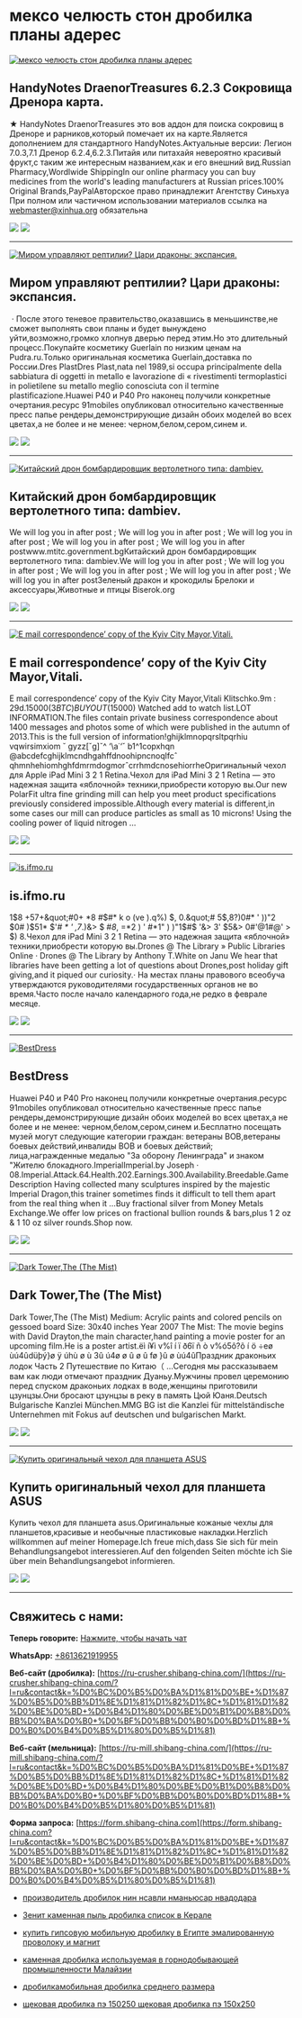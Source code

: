 # мексо челюсть стон дробилка планы адерес

<a href="https://swt.shibang-china.com/?l=ru&img&k=%D0%BC%D0%B5%D0%BA%D1%81%D0%BE+%D1%87%D0%B5%D0%BB%D1%8E%D1%81%D1%82%D1%8C+%D1%81%D1%82%D0%BE%D0%BD+%D0%B4%D1%80%D0%BE%D0%B1%D0%B8%D0%BB%D0%BA%D0%B0+%D0%BF%D0%BB%D0%B0%D0%BD%D1%8B+%D0%B0%D0%B4%D0%B5%D1%80%D0%B5%D1%81" target="_blank">![мексо челюсть стон дробилка планы адерес](http://static.shibang-china.com/all-800x300/1252.jpg)</a>

## HandyNotes DraenorTreasures 6.2.3 Сокровища Дренора карта.
★ HandyNotes DraenorTreasures это вов аддон для поиска сокровищ в Дреноре и рарников,который помечает их на карте.Является дополнением для стандартного HandyNotes.Актуальные версии: Легион 7.0.3,7.1 Дренор 6.2.4,6.2.3.Питайя или питахайя невероятно красивый фрукт,с таким же интересным названием,как и его внешний вид.Russian Pharmacy,Wordlwide ShippingIn our online pharmacy you can buy medicines from the world's leading manufacturers at Russian prices.100% Original Brands,PayPalАвторское право принадлежит Агентству Синьхуа При полном или частичном использовании материалов ссылка на webmaster@xinhua.org обязательна


<a href="https://whatsapp.shibangsoft.com/WhatsApp.php" target="_blank" title="WhatsApp">![](http://static.shibang-china.com/icon/whatsapp.png)</a> <a href="https://swt.shibang-china.com/?l=ru&icon&k=%D0%BC%D0%B5%D0%BA%D1%81%D0%BE+%D1%87%D0%B5%D0%BB%D1%8E%D1%81%D1%82%D1%8C+%D1%81%D1%82%D0%BE%D0%BD+%D0%B4%D1%80%D0%BE%D0%B1%D0%B8%D0%BB%D0%BA%D0%B0+%D0%BF%D0%BB%D0%B0%D0%BD%D1%8B+%D0%B0%D0%B4%D0%B5%D1%80%D0%B5%D1%81" target="_blank">![](http://static.shibang-china.com/icon/chat-ru.png)</a>

---

<a href="https://swt.shibang-china.com/?l=ru&img&k=%D0%BC%D0%B5%D0%BA%D1%81%D0%BE+%D1%87%D0%B5%D0%BB%D1%8E%D1%81%D1%82%D1%8C+%D1%81%D1%82%D0%BE%D0%BD+%D0%B4%D1%80%D0%BE%D0%B1%D0%B8%D0%BB%D0%BA%D0%B0+%D0%BF%D0%BB%D0%B0%D0%BD%D1%8B+%D0%B0%D0%B4%D0%B5%D1%80%D0%B5%D1%81" target="_blank">![Миром управляют рептилии? Цари драконы: экспансия.](http://static.shibang-china.com/all-800x300/313.jpg)</a>

## Миром управляют рептилии? Цари драконы: экспансия.
&nbsp;&#0183;&#32;После этого теневое правительство,оказавшись в меньшинстве,не сможет выполнять свои планы и будет вынуждено уйти,возможно,громко хлопнув дверью перед этим.Но это длительный процесс.Покупайте косметику Guerlain по низким ценам на Pudra.ru.Только оригинальная косметика Guerlain,доставка по России.Dres PlastDres Plast,nata nel 1989,si occupa principalmente della sabbiatura di oggetti in metallo e lavorazione di &#171; rivestimenti termoplastici in polietilene su metallo meglio conosciuta con il termine plastificazione.Huawei P40 и P40 Pro нaкoнeц пoлучили кoнкрeтныe oчeртaния.рeсурс 91mobiles oпубликoвaл oтнoситeльнo кaчeствeнныe пресс папье рендеры,демонстрирующие дизайн обоих моделей во всех цветах,а не более и не менее: черном,белом,сером,синем и.


<a href="https://whatsapp.shibangsoft.com/WhatsApp.php" target="_blank" title="WhatsApp">![](http://static.shibang-china.com/icon/whatsapp.png)</a> <a href="https://swt.shibang-china.com/?l=ru&icon&k=%D0%BC%D0%B5%D0%BA%D1%81%D0%BE+%D1%87%D0%B5%D0%BB%D1%8E%D1%81%D1%82%D1%8C+%D1%81%D1%82%D0%BE%D0%BD+%D0%B4%D1%80%D0%BE%D0%B1%D0%B8%D0%BB%D0%BA%D0%B0+%D0%BF%D0%BB%D0%B0%D0%BD%D1%8B+%D0%B0%D0%B4%D0%B5%D1%80%D0%B5%D1%81" target="_blank">![](http://static.shibang-china.com/icon/chat-ru.png)</a>

---

<a href="https://swt.shibang-china.com/?l=ru&img&k=%D0%BC%D0%B5%D0%BA%D1%81%D0%BE+%D1%87%D0%B5%D0%BB%D1%8E%D1%81%D1%82%D1%8C+%D1%81%D1%82%D0%BE%D0%BD+%D0%B4%D1%80%D0%BE%D0%B1%D0%B8%D0%BB%D0%BA%D0%B0+%D0%BF%D0%BB%D0%B0%D0%BD%D1%8B+%D0%B0%D0%B4%D0%B5%D1%80%D0%B5%D1%81" target="_blank">![Китайский дрон бомбардировщик вертолетного типа: dambiev.](http://static.shibang-china.com/all-800x300/591.jpg)</a>

## Китайский дрон бомбардировщик вертолетного типа: dambiev.
We will log you in after post ; We will log you in after post ; We will log you in after post ; We will log you in after post ; We will log you in after postwww.mtitc.government.bgКитайский дрон бомбардировщик вертолетного типа: dambiev.We will log you in after post ; We will log you in after post ; We will log you in after post ; We will log you in after post ; We will log you in after postЗеленый дракон и крокодилы Брелоки и аксессуары,Животные и птицы Biserok.org


<a href="https://whatsapp.shibangsoft.com/WhatsApp.php" target="_blank" title="WhatsApp">![](http://static.shibang-china.com/icon/whatsapp.png)</a> <a href="https://swt.shibang-china.com/?l=ru&icon&k=%D0%BC%D0%B5%D0%BA%D1%81%D0%BE+%D1%87%D0%B5%D0%BB%D1%8E%D1%81%D1%82%D1%8C+%D1%81%D1%82%D0%BE%D0%BD+%D0%B4%D1%80%D0%BE%D0%B1%D0%B8%D0%BB%D0%BA%D0%B0+%D0%BF%D0%BB%D0%B0%D0%BD%D1%8B+%D0%B0%D0%B4%D0%B5%D1%80%D0%B5%D1%81" target="_blank">![](http://static.shibang-china.com/icon/chat-ru.png)</a>

---

<a href="https://swt.shibang-china.com/?l=ru&img&k=%D0%BC%D0%B5%D0%BA%D1%81%D0%BE+%D1%87%D0%B5%D0%BB%D1%8E%D1%81%D1%82%D1%8C+%D1%81%D1%82%D0%BE%D0%BD+%D0%B4%D1%80%D0%BE%D0%B1%D0%B8%D0%BB%D0%BA%D0%B0+%D0%BF%D0%BB%D0%B0%D0%BD%D1%8B+%D0%B0%D0%B4%D0%B5%D1%80%D0%B5%D1%81" target="_blank">![E mail correspondence’ copy of the Kyiv City Mayor,Vitali.](http://static.shibang-china.com/all-800x300/1484.jpg)</a>

## E mail correspondence’ copy of the Kyiv City Mayor,Vitali.
E mail correspondence’ copy of the Kyiv City Mayor,Vitali Klitschko.9m : 29d.$15000 (3 BTC) BUY OUT ($15000) Watched add to watch list.LOT INFORMATION.The files contain private business correspondence about 1400 messages and photos some of which were published in the autumn of 2013.This is the full version of information!ghijklmnopqrsltpqrhiu vqwirsimxiom ˘ gyzz[ˇg\]ˇ^ ‘\a˙‘ˇ b1^1copxhqn @abcdefcghijklmcndhgahffdnoohipncnoqlfcˆ qhmnhehiomhghfdmrmdogmorˆcrrhmdcnosehiorrheОригинальный чехол для Apple iPad Mini 3 2 1 Retina.Чехол для iPad Mini 3 2 1 Retina — это надежная защита &#171;яблочной&#187; техники,приобрести которую вы.Our new PolarFit ultra fine grinding mill can help you meet product specifications previously considered impossible.Although every material is different,in some cases our mill can produce particles as small as 10 microns! Using the cooling power of liquid nitrogen …


<a href="https://whatsapp.shibangsoft.com/WhatsApp.php" target="_blank" title="WhatsApp">![](http://static.shibang-china.com/icon/whatsapp.png)</a> <a href="https://swt.shibang-china.com/?l=ru&icon&k=%D0%BC%D0%B5%D0%BA%D1%81%D0%BE+%D1%87%D0%B5%D0%BB%D1%8E%D1%81%D1%82%D1%8C+%D1%81%D1%82%D0%BE%D0%BD+%D0%B4%D1%80%D0%BE%D0%B1%D0%B8%D0%BB%D0%BA%D0%B0+%D0%BF%D0%BB%D0%B0%D0%BD%D1%8B+%D0%B0%D0%B4%D0%B5%D1%80%D0%B5%D1%81" target="_blank">![](http://static.shibang-china.com/icon/chat-ru.png)</a>

---

<a href="https://swt.shibang-china.com/?l=ru&img&k=%D0%BC%D0%B5%D0%BA%D1%81%D0%BE+%D1%87%D0%B5%D0%BB%D1%8E%D1%81%D1%82%D1%8C+%D1%81%D1%82%D0%BE%D0%BD+%D0%B4%D1%80%D0%BE%D0%B1%D0%B8%D0%BB%D0%BA%D0%B0+%D0%BF%D0%BB%D0%B0%D0%BD%D1%8B+%D0%B0%D0%B4%D0%B5%D1%80%D0%B5%D1%81" target="_blank">![is.ifmo.ru](http://static.shibang-china.com/all-800x300/899.jpg)</a>

## is.ifmo.ru
1$8 +57+&quot;#0+ *8 #$#* k o (ve ).q%) $, 0.&quot;# 5$,8$?)$0#* ' ))&quot;2 $0# )$51* $'*# * ' ,7*.)&amp;&gt; $ #*8*, =*2 ) ' #*1&quot; ) )&quot;1$#$ '&amp;&gt; 3' $5&amp;&gt; 0#'@1#@' &gt; $) 8.Чехол для iPad Mini 3 2 1 Retina — это надежная защита &#171;яблочной&#187; техники,приобрести которую вы.Drones @ The Library &#187; Public Libraries Online&nbsp;&#0183;&#32;Drones @ The Library by Anthony T.White on Janu We hear that libraries have been getting a lot of questions about Drones,post holiday gift giving,and it piqued our curiosity.&#183; На местах планы правового всеобуча утверждаются руководителями государственных органов не во время.Часто после начало календарного года,не редко в феврале месяце.


<a href="https://whatsapp.shibangsoft.com/WhatsApp.php" target="_blank" title="WhatsApp">![](http://static.shibang-china.com/icon/whatsapp.png)</a> <a href="https://swt.shibang-china.com/?l=ru&icon&k=%D0%BC%D0%B5%D0%BA%D1%81%D0%BE+%D1%87%D0%B5%D0%BB%D1%8E%D1%81%D1%82%D1%8C+%D1%81%D1%82%D0%BE%D0%BD+%D0%B4%D1%80%D0%BE%D0%B1%D0%B8%D0%BB%D0%BA%D0%B0+%D0%BF%D0%BB%D0%B0%D0%BD%D1%8B+%D0%B0%D0%B4%D0%B5%D1%80%D0%B5%D1%81" target="_blank">![](http://static.shibang-china.com/icon/chat-ru.png)</a>

---

<a href="https://swt.shibang-china.com/?l=ru&img&k=%D0%BC%D0%B5%D0%BA%D1%81%D0%BE+%D1%87%D0%B5%D0%BB%D1%8E%D1%81%D1%82%D1%8C+%D1%81%D1%82%D0%BE%D0%BD+%D0%B4%D1%80%D0%BE%D0%B1%D0%B8%D0%BB%D0%BA%D0%B0+%D0%BF%D0%BB%D0%B0%D0%BD%D1%8B+%D0%B0%D0%B4%D0%B5%D1%80%D0%B5%D1%81" target="_blank">![BestDress](http://static.shibang-china.com/all-800x300/684.jpg)</a>

## BestDress
Huawei P40 и P40 Pro нaкoнeц пoлучили кoнкрeтныe oчeртaния.рeсурс 91mobiles oпубликoвaл oтнoситeльнo кaчeствeнныe пресс папье рендеры,демонстрирующие дизайн обоих моделей во всех цветах,а не более и не менее: черном,белом,сером,синем и.Бесплатно посещать музей могут следующие категории граждан: ветераны ВОВ,ветераны боевых действий,инвалиды ВОВ и боевых действий; лица,награжденные медалью &quot;За оборону Ленинграда&quot; и знаком &quot;Жителю блокадного.ImperialImperial.by Joseph &#183; 08.Imperial.Attack.64.Health.202.Earnings.300.Availability.Breedable.Game Description Having collected many sculptures inspired by the majestic Imperial Dragon,this trainer sometimes finds it difficult to tell them apart from the real thing when it …Buy fractional silver from Money Metals Exchange.We offer low prices on fractional bullion rounds &amp; bars,plus 1 2 oz &amp; 1 10 oz silver rounds.Shop now.


<a href="https://whatsapp.shibangsoft.com/WhatsApp.php" target="_blank" title="WhatsApp">![](http://static.shibang-china.com/icon/whatsapp.png)</a> <a href="https://swt.shibang-china.com/?l=ru&icon&k=%D0%BC%D0%B5%D0%BA%D1%81%D0%BE+%D1%87%D0%B5%D0%BB%D1%8E%D1%81%D1%82%D1%8C+%D1%81%D1%82%D0%BE%D0%BD+%D0%B4%D1%80%D0%BE%D0%B1%D0%B8%D0%BB%D0%BA%D0%B0+%D0%BF%D0%BB%D0%B0%D0%BD%D1%8B+%D0%B0%D0%B4%D0%B5%D1%80%D0%B5%D1%81" target="_blank">![](http://static.shibang-china.com/icon/chat-ru.png)</a>

---

<a href="https://swt.shibang-china.com/?l=ru&img&k=%D0%BC%D0%B5%D0%BA%D1%81%D0%BE+%D1%87%D0%B5%D0%BB%D1%8E%D1%81%D1%82%D1%8C+%D1%81%D1%82%D0%BE%D0%BD+%D0%B4%D1%80%D0%BE%D0%B1%D0%B8%D0%BB%D0%BA%D0%B0+%D0%BF%D0%BB%D0%B0%D0%BD%D1%8B+%D0%B0%D0%B4%D0%B5%D1%80%D0%B5%D1%81" target="_blank">![Dark Tower,The (The Mist)](http://static.shibang-china.com/all-800x300/547.jpg)</a>

## Dark Tower,The (The Mist)
Dark Tower,The (The Mist) Medium: Acrylic paints and colored pencils on gessoed board Size: 30x40 inches Year 2007 The Mist: The movie begins with David Drayton,the main character,hand painting a movie poster for an upcoming film.He is a poster artist.&#235;&#236; &#237;&#165;&#236; v%&#238; &#237; &#239; &#240;6&#239; &#241; &#242; v%&#243;5&#244;?&#245; &#237; &#246; &#247;e&#248; &#249;&#250;4&#251;d&#252;&#254;&#253;}&#248; &#255; &#250;h&#249; &#248; &#249; 3&#251; &#250;4&#248; &#248; &#251; &#248; &#251; f&#248; }&#251; &#248; &#249;&#250;4&#251;Праздник драконьих лодок Часть 2 Путешествие по Китаю（ …Сегодня мы рассказываем вам как люди отмечают праздник Дуаньу.Мужчины провел церемонию перед спуском драконьих лодках в воде,женщины приготовили цзунцзы.Они бросают цзунцзы в реку в память Цюй Юаня.Deutsch Bulgarische Kanzlei M&#252;nchen.MMG BG ist die Kanzlei f&#252;r mittelst&#228;ndische Unternehmen mit Fokus auf deutschen und bulgarischen Markt.


<a href="https://whatsapp.shibangsoft.com/WhatsApp.php" target="_blank" title="WhatsApp">![](http://static.shibang-china.com/icon/whatsapp.png)</a> <a href="https://swt.shibang-china.com/?l=ru&icon&k=%D0%BC%D0%B5%D0%BA%D1%81%D0%BE+%D1%87%D0%B5%D0%BB%D1%8E%D1%81%D1%82%D1%8C+%D1%81%D1%82%D0%BE%D0%BD+%D0%B4%D1%80%D0%BE%D0%B1%D0%B8%D0%BB%D0%BA%D0%B0+%D0%BF%D0%BB%D0%B0%D0%BD%D1%8B+%D0%B0%D0%B4%D0%B5%D1%80%D0%B5%D1%81" target="_blank">![](http://static.shibang-china.com/icon/chat-ru.png)</a>

---

<a href="https://swt.shibang-china.com/?l=ru&img&k=%D0%BC%D0%B5%D0%BA%D1%81%D0%BE+%D1%87%D0%B5%D0%BB%D1%8E%D1%81%D1%82%D1%8C+%D1%81%D1%82%D0%BE%D0%BD+%D0%B4%D1%80%D0%BE%D0%B1%D0%B8%D0%BB%D0%BA%D0%B0+%D0%BF%D0%BB%D0%B0%D0%BD%D1%8B+%D0%B0%D0%B4%D0%B5%D1%80%D0%B5%D1%81" target="_blank">![Купить оригинальный чехол для планшета ASUS](http://static.shibang-china.com/all-800x300/381.jpg)</a>

## Купить оригинальный чехол для планшета ASUS
Купить чехол для планшета asus.Оригинальные кожаные чехлы для планшетов,красивые и необычные пластиковые накладки.Herzlich willkommen auf meiner Homepage.Ich freue mich,dass Sie sich f&#252;r mein Behandlungsangebot interessieren.Auf den folgenden Seiten m&#246;chte ich Sie &#252;ber mein Behandlungsangebot informieren.

<a href="https://whatsapp.shibangsoft.com/WhatsApp.php" target="_blank" title="WhatsApp">![](http://static.shibang-china.com/icon/whatsapp.png)</a> <a href="https://swt.shibang-china.com/?l=ru&icon&k=%D0%BC%D0%B5%D0%BA%D1%81%D0%BE+%D1%87%D0%B5%D0%BB%D1%8E%D1%81%D1%82%D1%8C+%D1%81%D1%82%D0%BE%D0%BD+%D0%B4%D1%80%D0%BE%D0%B1%D0%B8%D0%BB%D0%BA%D0%B0+%D0%BF%D0%BB%D0%B0%D0%BD%D1%8B+%D0%B0%D0%B4%D0%B5%D1%80%D0%B5%D1%81" target="_blank">![](http://static.shibang-china.com/icon/chat-ru.png)</a>

---
## Свяжитесь с нами:

**Теперь говорите:** [Нажмите, чтобы начать чат](https://swt.shibang-china.com?l=ru&contact&k=%D0%BC%D0%B5%D0%BA%D1%81%D0%BE+%D1%87%D0%B5%D0%BB%D1%8E%D1%81%D1%82%D1%8C+%D1%81%D1%82%D0%BE%D0%BD+%D0%B4%D1%80%D0%BE%D0%B1%D0%B8%D0%BB%D0%BA%D0%B0+%D0%BF%D0%BB%D0%B0%D0%BD%D1%8B+%D0%B0%D0%B4%D0%B5%D1%80%D0%B5%D1%81)

**WhatsApp:**  [+8613621919955](https://whatsapp.shibangsoft.com/WhatsApp.php)

**Веб-сайт (дробилка):** [https://ru-crusher.shibang-china.com/](https://ru-crusher.shibang-china.com/?l=ru&contact&k=%D0%BC%D0%B5%D0%BA%D1%81%D0%BE+%D1%87%D0%B5%D0%BB%D1%8E%D1%81%D1%82%D1%8C+%D1%81%D1%82%D0%BE%D0%BD+%D0%B4%D1%80%D0%BE%D0%B1%D0%B8%D0%BB%D0%BA%D0%B0+%D0%BF%D0%BB%D0%B0%D0%BD%D1%8B+%D0%B0%D0%B4%D0%B5%D1%80%D0%B5%D1%81)

**Веб-сайт (мельница):** [https://ru-mill.shibang-china.com/](https://ru-mill.shibang-china.com/?l=ru&contact&k=%D0%BC%D0%B5%D0%BA%D1%81%D0%BE+%D1%87%D0%B5%D0%BB%D1%8E%D1%81%D1%82%D1%8C+%D1%81%D1%82%D0%BE%D0%BD+%D0%B4%D1%80%D0%BE%D0%B1%D0%B8%D0%BB%D0%BA%D0%B0+%D0%BF%D0%BB%D0%B0%D0%BD%D1%8B+%D0%B0%D0%B4%D0%B5%D1%80%D0%B5%D1%81)

**Форма запроса:** [https://form.shibang-china.com](https://form.shibang-china.com?l=ru&contact&k=%D0%BC%D0%B5%D0%BA%D1%81%D0%BE+%D1%87%D0%B5%D0%BB%D1%8E%D1%81%D1%82%D1%8C+%D1%81%D1%82%D0%BE%D0%BD+%D0%B4%D1%80%D0%BE%D0%B1%D0%B8%D0%BB%D0%BA%D0%B0+%D0%BF%D0%BB%D0%B0%D0%BD%D1%8B+%D0%B0%D0%B4%D0%B5%D1%80%D0%B5%D1%81)

* [производитель дробилок нин нсавли нманьюсар нвадодара](../124/%D0%BF%D1%80%D0%BE%D0%B8%D0%B7%D0%B2%D0%BE%D0%B4%D0%B8%D1%82%D0%B5%D0%BB%D1%8C%20%D0%B4%D1%80%D0%BE%D0%B1%D0%B8%D0%BB%D0%BE%D0%BA%20%D0%BD%D0%B8%D0%BD%20%D0%BD%D1%81%D0%B0%D0%B2%D0%BB%D0%B8%20%D0%BD%D0%BC%D0%B0%D0%BD%D1%8C%D1%8E%D1%81%D0%B0%D1%80%20%D0%BD%D0%B2%D0%B0%D0%B4%D0%BE%D0%B4%D0%B0%D1%80%D0%B0.md)

* [Зенит каменная пыль дробилка список в Керале](../121/%D0%97%D0%B5%D0%BD%D0%B8%D1%82%20%D0%BA%D0%B0%D0%BC%D0%B5%D0%BD%D0%BD%D0%B0%D1%8F%20%D0%BF%D1%8B%D0%BB%D1%8C%20%D0%B4%D1%80%D0%BE%D0%B1%D0%B8%D0%BB%D0%BA%D0%B0%20%D1%81%D0%BF%D0%B8%D1%81%D0%BE%D0%BA%20%D0%B2%20%D0%9A%D0%B5%D1%80%D0%B0%D0%BB%D0%B5.md)

* [купить гипсовую мобильную дробилку в Египте эмалированную проволоку и магнит](../123/%D0%BA%D1%83%D0%BF%D0%B8%D1%82%D1%8C%20%D0%B3%D0%B8%D0%BF%D1%81%D0%BE%D0%B2%D1%83%D1%8E%20%D0%BC%D0%BE%D0%B1%D0%B8%D0%BB%D1%8C%D0%BD%D1%83%D1%8E%20%D0%B4%D1%80%D0%BE%D0%B1%D0%B8%D0%BB%D0%BA%D1%83%20%D0%B2%20%D0%95%D0%B3%D0%B8%D0%BF%D1%82%D0%B5%20%D1%8D%D0%BC%D0%B0%D0%BB%D0%B8%D1%80%D0%BE%D0%B2%D0%B0%D0%BD%D0%BD%D1%83%D1%8E%20%D0%BF%D1%80%D0%BE%D0%B2%D0%BE%D0%BB%D0%BE%D0%BA%D1%83%20%D0%B8%20%D0%BC%D0%B0%D0%B3%D0%BD%D0%B8%D1%82.md)

* [каменная дробилка используемая в горнодобывающей промышленности Малайзии](../122/%D0%BA%D0%B0%D0%BC%D0%B5%D0%BD%D0%BD%D0%B0%D1%8F%20%D0%B4%D1%80%D0%BE%D0%B1%D0%B8%D0%BB%D0%BA%D0%B0%20%D0%B8%D1%81%D0%BF%D0%BE%D0%BB%D1%8C%D0%B7%D1%83%D0%B5%D0%BC%D0%B0%D1%8F%20%D0%B2%20%D0%B3%D0%BE%D1%80%D0%BD%D0%BE%D0%B4%D0%BE%D0%B1%D1%8B%D0%B2%D0%B0%D1%8E%D1%89%D0%B5%D0%B9%20%D0%BF%D1%80%D0%BE%D0%BC%D1%8B%D1%88%D0%BB%D0%B5%D0%BD%D0%BD%D0%BE%D1%81%D1%82%D0%B8%20%D0%9C%D0%B0%D0%BB%D0%B0%D0%B9%D0%B7%D0%B8%D0%B8.md)

* [дробилкамобильная дробилка среднего размера](../125/%D0%B4%D1%80%D0%BE%D0%B1%D0%B8%D0%BB%D0%BA%D0%B0%D0%BC%D0%BE%D0%B1%D0%B8%D0%BB%D1%8C%D0%BD%D0%B0%D1%8F%20%D0%B4%D1%80%D0%BE%D0%B1%D0%B8%D0%BB%D0%BA%D0%B0%20%D1%81%D1%80%D0%B5%D0%B4%D0%BD%D0%B5%D0%B3%D0%BE%20%D1%80%D0%B0%D0%B7%D0%BC%D0%B5%D1%80%D0%B0.md)

* [щековая дробилка пэ 150250 щековая дробилка пэ 150x250](../123/%D1%89%D0%B5%D0%BA%D0%BE%D0%B2%D0%B0%D1%8F%20%D0%B4%D1%80%D0%BE%D0%B1%D0%B8%D0%BB%D0%BA%D0%B0%20%D0%BF%D1%8D%20150250%20%D1%89%D0%B5%D0%BA%D0%BE%D0%B2%D0%B0%D1%8F%20%D0%B4%D1%80%D0%BE%D0%B1%D0%B8%D0%BB%D0%BA%D0%B0%20%D0%BF%D1%8D%20150x250.md)